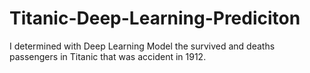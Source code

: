# Titanic-Deep-Learning-Prediciton
I determined with Deep Learning Model the survived and deaths passengers in Titanic that was accident in 1912.
